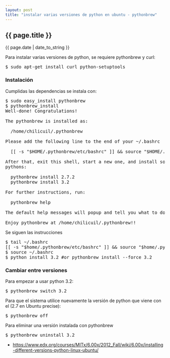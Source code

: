 ```yaml
---
layout: post
title: "instalar varias versiones de python en ubuntu - pythonbrew"
---
```


## {{ page.title }}
<p class="date">{{ page.date | date_to_string }}</p>

<div class="p">Para instalar varias versiones de python, se requiere pythonbrew y curl:
</div>

<pre class="sh_sh">
$ sudo apt-get install curl python-setuptools
</pre>

<h3>Instalación</h3>
<div class="p">Cumplidas las dependencias se instala con:
</div>

<pre class="sh_sh">
$ sudo easy_install pythonbrew
$ pythonbrew_install
Well-done! Congratulations!

The pythonbrew is installed as:
    
  /home/chilicuil/.pythonbrew

Please add the following line to the end of your ~/.bashrc

  [[ -s "$HOME/.pythonbrew/etc/bashrc" ]] && source "$HOME/.pythonbrew/etc/bashrc"

After that, exit this shell, start a new one, and install some fresh
pythons:

  pythonbrew install 2.7.2
  pythonbrew install 3.2

For further instructions, run:

  pythonbrew help

The default help messages will popup and tell you what to do!

Enjoy pythonbrew at /home/chilicuil/.pythonbrew!!
</pre>

<div class="p">Se siguen las instrucciones
</div>

<pre class="sh_sh">
$ tail ~/.bashrc
[[ -s "$home/.pythonbrew/etc/bashrc" ]] && source "$home/.pythonbrew/etc/bashrc"
$ source ~/.bashrc
$ python install 3.2 #or pythonbrew install --force 3.2
</pre>

<h3>Cambiar entre versiones</h3>

<div class="p">Para empezar a usar python 3.2:
</div>

<pre class="sh_sh">
$ pythonbrew switch 3.2
</pre>

<div class="p">Para que el sistema utilice nuevamente la versión de python que viene con el (2.7 en Ubuntu precise):
</div>

<pre class="sh_sh">
$ pythonbrew off
</pre>

<div class="p">Para eliminar una versión instalada con pythonbrew
</div>

<pre class="sh_sh">
$ pythonbrew uninstall 3.2
</pre>

<ul>
    <li><a href="https://www.edx.org/courses/MITx/6.00x/2012_Fall/wiki/6.00x/installing-different-versions-python-linux-ubuntu/" target="_blank">https://www.edx.org/courses/MITx/6.00x/2012_Fall/wiki/6.00x/installing-different-versions-python-linux-ubuntu/</a></li>
</ul>
